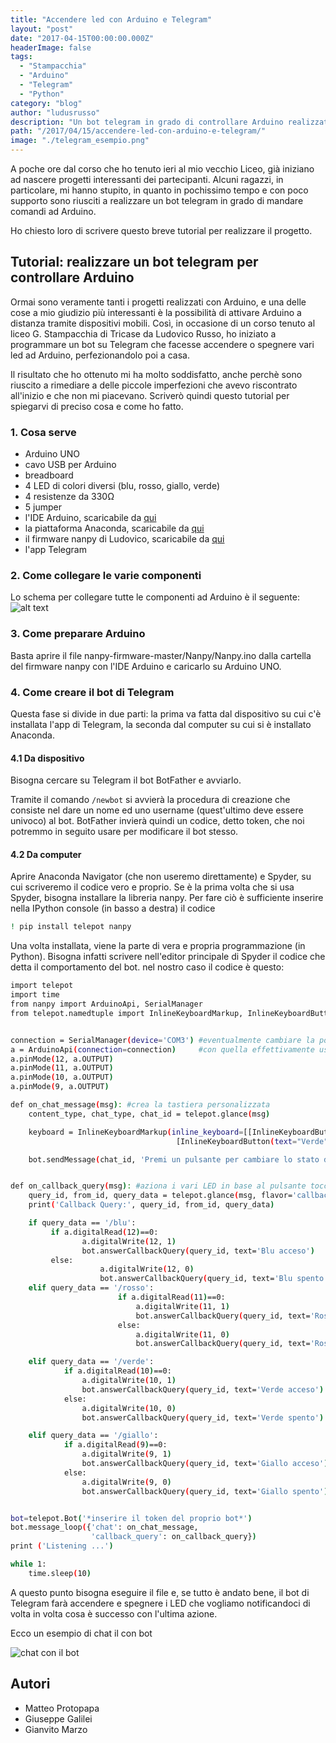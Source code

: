 ```yaml
---
title: "Accendere led con Arduino e Telegram"
layout: "post"
date: "2017-04-15T00:00:00.000Z"
headerImage: false
tags:
  - "Stampacchia"
  - "Arduino"
  - "Telegram"
  - "Python"
category: "blog"
author: "ludusrusso"
description: "Un bot telegram in grado di controllare Arduino realizzato da 3 ragazzi del Liceo Stampacchia"
path: "/2017/04/15/accendere-led-con-arduino-e-telegram/"
image: "./telegram_esempio.png"
---
```


A poche ore dal corso che ho tenuto ieri al mio vecchio Liceo, già iniziano ad nascere progetti interessanti dei partecipanti. Alcuni ragazzi, in particolare, mi hanno stupito, in quanto in pochissimo tempo e con poco supporto sono riusciti a realizzare un bot telegram in grado di mandare comandi ad Arduino.

<YouTube videoId="PHGNhq8j1JU" />

Ho chiesto loro di scrivere questo breve tutorial per realizzare il progetto.

## Tutorial: realizzare un bot telegram per controllare Arduino

Ormai sono veramente tanti i progetti realizzati con Arduino, e una delle cose a mio giudizio più interessanti è la possibilità di attivare Arduino a distanza tramite dispositivi mobili. Così, in occasione di un corso tenuto al liceo G. Stampacchia di Tricase da Ludovico Russo, ho iniziato a programmare un bot su Telegram che facesse accendere o spegnere vari led ad Arduino, perfezionandolo poi a casa.

Il risultato che ho ottenuto mi ha molto soddisfatto, anche perchè sono riuscito a rimediare a delle piccole imperfezioni che avevo riscontrato all'inizio e che non mi piacevano. Scriverò quindi questo tutorial per spiegarvi di preciso cosa e come ho fatto.

### 1. Cosa serve

- Arduino UNO
- cavo USB per Arduino
- breadboard
- 4 LED di colori diversi (blu, rosso, giallo, verde)
- 4 resistenze da 330Ω
- 5 jumper
- l'IDE Arduino, scaricabile da [qui](https://www.arduino.cc/en/main/software)
- la piattaforma Anaconda, scaricabile da [qui](https://www.continuum.io/downloads)
- il firmware nanpy di Ludovico, scaricabile da [qui](https://github.com/ludusrusso/nanpy-firmware)
- l'app Telegram

### 2. Come collegare le varie componenti

Lo schema per collegare tutte le componenti ad Arduino è il seguente:
![alt text](./telegram_ele.jpeg)

### 3. Come preparare Arduino

Basta aprire il file nanpy-firmware-master/Nanpy/Nanpy.ino dalla cartella del firmware nanpy con l'IDE Arduino e caricarlo su Arduino UNO.

### 4. Come creare il bot di Telegram

Questa fase si divide in due parti: la prima va fatta dal dispositivo su cui c'è installata l'app di Telegram, la seconda dal computer su cui si è installato Anaconda.

#### 4.1 Da dispositivo

Bisogna cercare su Telegram il bot BotFather e avviarlo.

Tramite il comando `/newbot` si avvierà la procedura di creazione che consiste nel dare un nome ed uno username (quest'ultimo deve essere univoco) al bot. BotFather invierà quindi un codice, detto token, che noi potremmo in seguito usare per modificare il bot stesso.

#### 4.2 Da computer

Aprire Anaconda Navigator (che non useremo direttamente) e Spyder, su cui scriveremo il codice vero e proprio.
Se è la prima volta che si usa Spyder, bisogna installare la libreria nanpy. Per fare ciò è sufficiente inserire nella IPython console (in basso a destra) il codice

```sh
! pip install telepot nanpy
```

Una volta installata, viene la parte di vera e propria programmazione (in Python). Bisogna infatti scrivere nell'editor principale di Spyder il codice che detta il comportamento del bot. nel nostro caso il codice è questo:

```sh
import telepot
import time
from nanpy import ArduinoApi, SerialManager
from telepot.namedtuple import InlineKeyboardMarkup, InlineKeyboardButton


connection = SerialManager(device='COM3') #eventualmente cambiare la porta COM3
a = ArduinoApi(connection=connection)     #con quella effettivamente usata
a.pinMode(12, a.OUTPUT)
a.pinMode(11, a.OUTPUT)
a.pinMode(10, a.OUTPUT)
a.pinMode(9, a.OUTPUT)

def on_chat_message(msg): #crea la tastiera personalizzata
    content_type, chat_type, chat_id = telepot.glance(msg)

    keyboard = InlineKeyboardMarkup(inline_keyboard=[[InlineKeyboardButton(text="Blu", callback_data='/blu'), InlineKeyboardButton(text="Rosso", callback_data='/rosso')],
                                     [InlineKeyboardButton(text="Verde", callback_data='/verde'), InlineKeyboardButton(text="Giallo", callback_data='/giallo')]])

    bot.sendMessage(chat_id, 'Premi un pulsante per cambiare lo stato del led corrispondente', reply_markup=keyboard)


def on_callback_query(msg): #aziona i vari LED in base al pulsante toccato
    query_id, from_id, query_data = telepot.glance(msg, flavor='callback_query')
    print('Callback Query:', query_id, from_id, query_data)

    if query_data == '/blu':
         if a.digitalRead(12)==0:
                a.digitalWrite(12, 1)
                bot.answerCallbackQuery(query_id, text='Blu acceso')
         else:
                    a.digitalWrite(12, 0)
                    bot.answerCallbackQuery(query_id, text='Blu spento')
    elif query_data == '/rosso':
                        if a.digitalRead(11)==0:
                            a.digitalWrite(11, 1)
                            bot.answerCallbackQuery(query_id, text='Rosso acceso')
                        else:
                            a.digitalWrite(11, 0)
                            bot.answerCallbackQuery(query_id, text='Rosso spento')

    elif query_data == '/verde':
            if a.digitalRead(10)==0:
                a.digitalWrite(10, 1)
                bot.answerCallbackQuery(query_id, text='Verde acceso')
            else:
                a.digitalWrite(10, 0)
                bot.answerCallbackQuery(query_id, text='Verde spento')

    elif query_data == '/giallo':
            if a.digitalRead(9)==0:
                a.digitalWrite(9, 1)
                bot.answerCallbackQuery(query_id, text='Giallo acceso')
            else:
                a.digitalWrite(9, 0)
                bot.answerCallbackQuery(query_id, text='Giallo spento')


bot=telepot.Bot('*inserire il token del proprio bot*')
bot.message_loop({'chat': on_chat_message,
                  'callback_query': on_callback_query})
print ('Listening ...')

while 1:
    time.sleep(10)

```

A questo punto bisogna eseguire il file e, se tutto è andato bene, il bot di Telegram farà accendere e spegnere i LED che vogliamo notificandoci di volta in volta cosa è successo con l'ultima azione.

Ecco un esempio di chat il con bot

![chat con il bot](./telegram_ui.jpeg)

## Autori

- Matteo Protopapa
- Giuseppe Galilei
- Gianvito Marzo

